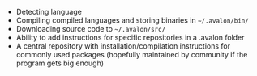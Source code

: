 - Detecting language
- Compiling compiled languages and storing binaries in `~/.avalon/bin/`
- Downloading source code to `~/.avalon/src/`
- Ability to add instructions for specific repositories in a .avalon folder
- A central repository with installation/compilation instructions for commonly used packages 
    (hopefully maintained by community if the program gets big enough)